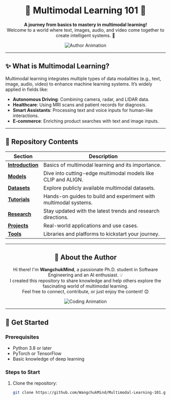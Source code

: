 <div align="center">

# 🌟 Multimodal Learning 101 🌟

**A journey from basics to mastery in multimodal learning!**  
Welcome to a world where text, images, audio, and video come together to create intelligent systems.  🚀  

![Author Animation](https://github.com/WangchukMind/Multimodal-Learning-101/raw/main/assets/my-animation.gif)

</div>

---

## ✨ What is Multimodal Learning?

Multimodal learning integrates multiple types of data modalities (e.g., text, image, audio, video) to enhance machine learning systems. It’s widely applied in fields like:
- **Autonomous Driving**: Combining camera, radar, and LIDAR data.
- **Healthcare**: Using MRI scans and patient records for diagnosis.
- **Smart Assistants**: Processing text and voice inputs for human-like interactions.
- **E-commerce**: Enriching product searches with text and image inputs.

---

## 📂 Repository Contents
| Section | Description |
|---------|-------------|
| **[Introduction](./Introduction/)** | Basics of multimodal learning and its importance. |
| **[Models](./Models/)** | Dive into cutting-edge multimodal models like CLIP and ALIGN. |
| **[Datasets](./Datasets/)** | Explore publicly available multimodal datasets. |
| **[Tutorials](./Tutorials/)** | Hands-on guides to build and experiment with multimodal systems. |
| **[Research](./Research/)** | Stay updated with the latest trends and research directions. |
| **[Projects](./Projects/)** | Real-world applications and use cases. |
| **[Tools](./Tools/)** | Libraries and platforms to kickstart your journey. |

---

<div align="center">

## 🌟 About the Author

Hi there! I'm **WangchukMind**, a passionate Ph.D. student in Software Engineering and an AI enthusiast. 💡  
I created this repository to share knowledge and help others explore the fascinating world of multimodal learning.  
Feel free to connect, contribute, or just enjoy the content! 😊

![Coding Animation](https://media.giphy.com/media/qgQUggAC3Pfv687qPC/giphy.gif)

</div>

---

## 🚀 Get Started
### Prerequisites
- Python 3.8 or later
- PyTorch or TensorFlow
- Basic knowledge of deep learning

### Steps to Start
1. Clone the repository:
   ```bash
   git clone https://github.com/WangchukMind/Multimodal-Learning-101.git
